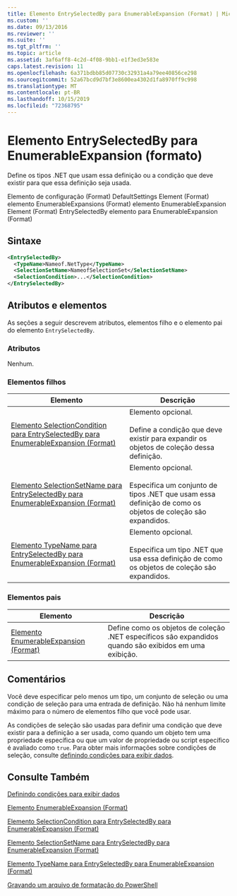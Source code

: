 ```yaml
---
title: Elemento EntrySelectedBy para EnumerableExpansion (Format) | Microsoft Docs
ms.custom: ''
ms.date: 09/13/2016
ms.reviewer: ''
ms.suite: ''
ms.tgt_pltfrm: ''
ms.topic: article
ms.assetid: 3af6aff8-4c2d-4f08-9bb1-e1f3ed3e583e
caps.latest.revision: 11
ms.openlocfilehash: 6a371bdbb85d07730c32931a4a79ee40856ce298
ms.sourcegitcommit: 52a67bcd9d7bf3e8600ea4302d1fa8970ff9c998
ms.translationtype: MT
ms.contentlocale: pt-BR
ms.lasthandoff: 10/15/2019
ms.locfileid: "72368795"
---
```

# <a name="entryselectedby-element-for-enumerableexpansion-format"></a>Elemento EntrySelectedBy para EnumerableExpansion (formato)

Define os tipos .NET que usam essa definição ou a condição que deve existir para que essa definição seja usada.

Elemento de configuração (Format) DefaultSettings Element (Format) elemento EnumerableExpansions (Format) elemento EnumerableExpansion Element (Format) EntrySelectedBy elemento para EnumerableExpansion (Format)

## <a name="syntax"></a>Sintaxe

```xml
<EntrySelectedBy>
  <TypeName>Nameof.NetType</TypeName>
  <SelectionSetName>NameofSelectionSet</SelectionSetName>
  <SelectionCondition>...</SelectionCondition>
</EntrySelectedBy>
```

## <a name="attributes-and-elements"></a>Atributos e elementos

As seções a seguir descrevem atributos, elementos filho e o elemento pai do elemento `EntrySelectedBy`.

### <a name="attributes"></a>Atributos

Nenhum.

### <a name="child-elements"></a>Elementos filhos

|Elemento|Descrição|
|-------------|-----------------|
|[Elemento SelectionCondition para EntrySelectedBy para EnumerableExpansion (Format)](./selectioncondition-element-for-entryselectedby-for-enumerableexpansion-format.md)|Elemento opcional.<br /><br /> Define a condição que deve existir para expandir os objetos de coleção dessa definição.|
|[Elemento SelectionSetName para EntrySelectedBy para EnumerableExpansion (Format)](./selectionsetname-element-for-entryselectedby-for-enumerableexpansion-format.md)|Elemento opcional.<br /><br /> Especifica um conjunto de tipos .NET que usam essa definição de como os objetos de coleção são expandidos.|
|[Elemento TypeName para EntrySelectedBy para EnumerableExpansion (Format)](./typename-element-for-entryselectedby-for-enumerableexpansion-format.md)|Elemento opcional.<br /><br /> Especifica um tipo .NET que usa essa definição de como os objetos de coleção são expandidos.|

### <a name="parent-elements"></a>Elementos pais

|Elemento|Descrição|
|-------------|-----------------|
|[Elemento EnumerableExpansion (Format)](./enumerableexpansion-element-format.md)|Define como os objetos de coleção .NET específicos são expandidos quando são exibidos em uma exibição.|

## <a name="remarks"></a>Comentários

Você deve especificar pelo menos um tipo, um conjunto de seleção ou uma condição de seleção para uma entrada de definição. Não há nenhum limite máximo para o número de elementos filho que você pode usar.

As condições de seleção são usadas para definir uma condição que deve existir para a definição a ser usada, como quando um objeto tem uma propriedade específica ou que um valor de propriedade ou script específico é avaliado como `true`. Para obter mais informações sobre condições de seleção, consulte [definindo condições para exibir dados](./defining-conditions-for-displaying-data.md).

## <a name="see-also"></a>Consulte Também

[Definindo condições para exibir dados](./defining-conditions-for-displaying-data.md)

[Elemento EnumerableExpansion (Format)](./enumerableexpansion-element-format.md)

[Elemento SelectionCondition para EntrySelectedBy para EnumerableExpansion (Format)](./selectioncondition-element-for-entryselectedby-for-enumerableexpansion-format.md)

[Elemento SelectionSetName para EntrySelectedBy para EnumerableExpansion (Format)](./selectionsetname-element-for-entryselectedby-for-enumerableexpansion-format.md)

[Elemento TypeName para EntrySelectedBy para EnumerableExpansion (Format)](./typename-element-for-entryselectedby-for-enumerableexpansion-format.md)

[Gravando um arquivo de formatação do PowerShell](./writing-a-powershell-formatting-file.md)
